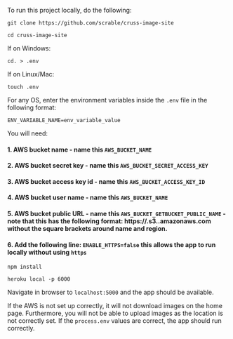 To run this project locally, do the following:

`git clone https://github.com/scrable/cruss-image-site`

`cd cruss-image-site`

If on Windows:

`cd. > .env`

If on Linux/Mac:

`touch .env`

For any OS, enter the environment variables inside the `.env` file in the following format:

`ENV_VARIABLE_NAME=env_variable_value`

You will need:

#### 1. AWS bucket name - name this `AWS_BUCKET_NAME`

#### 2. AWS bucket secret key - name this `AWS_BUCKET_SECRET_ACCESS_KEY`

#### 3. AWS bucket access key id - name this `AWS_BUCKET_ACCESS_KEY_ID`

#### 4. AWS bucket user name - name this `AWS_BUCKET_NAME`

#### 5. AWS bucket public URL - name this `AWS_BUCKET_GETBUCKET_PUBLIC_NAME` - note that this has the following format: https://<your-bucket-name>.s3.<your-region>.amazonaws.com without the square brackets around name and region.
  
#### 6. Add the following line: `ENABLE_HTTPS=false` this allows the app to run locally without using `https`

`npm install`

`heroku local -p 6000`

Navigate in browser to `localhost:5000` and the app should be available.

If the AWS is not set up correctly, it will not download images on the home page. Furthermore, you will not be able to upload images as the location is not correctly set. If the `process.env` values are correct, the app should run correctly.

